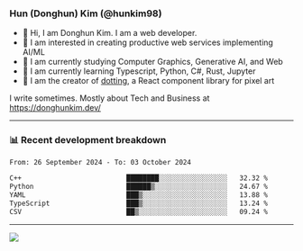 ### Hun (Donghun) Kim (@hunkim98)

- 👋 Hi, I am Donghun Kim. I am a web developer. 
- 🤔 I am interested in creating productive web services implementing AI/ML
- 🔭 I am currently studying Computer Graphics, Generative AI, and Web 
- 🌱 I am currently learning Typescript, Python, C#, Rust, Jupyter
- 🎨 I am the creator of [dotting](https://github.com/hunkim98/dotting), a React component library for pixel art

I write sometimes. Mostly about Tech and Business at https://donghunkim.dev/

---
### 📊 Recent development breakdown
<!--START_SECTION:waka-->

```txt
From: 26 September 2024 - To: 03 October 2024

C++                          ████████░░░░░░░░░░░░░░░░░   32.32 %
Python                       ██████▒░░░░░░░░░░░░░░░░░░   24.67 %
YAML                         ███▒░░░░░░░░░░░░░░░░░░░░░   13.88 %
TypeScript                   ███▒░░░░░░░░░░░░░░░░░░░░░   13.24 %
CSV                          ██▒░░░░░░░░░░░░░░░░░░░░░░   09.24 %
```

<!--END_SECTION:waka-->
---

<!-- <div align='center'> -->
  <img align="center" src="https://github-readme-stats.vercel.app/api?username=hunkim98&theme=dark&show_icons=true"/>
<!-- </div> -->
<!--
**hunkim98/hunkim98** is a ✨ _special_ ✨ repository because its `README.md` (this file) appears on your GitHub profile.

Here are some ideas to get you started:

- 🔭 I’m currently working on ...
- 🌱 I’m currently learning ...
- 👯 I’m looking to collaborate on ...
- 🤔 I’m looking for help with ...
- 💬 Ask me about ...
- 📫 How to reach me: ...
- 😄 Pronouns: ...
- ⚡ Fun fact: ...
-->

